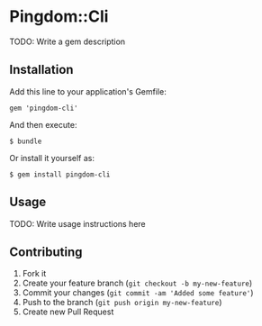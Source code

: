 # Pingdom::Cli

TODO: Write a gem description

## Installation

Add this line to your application's Gemfile:

    gem 'pingdom-cli'

And then execute:

    $ bundle

Or install it yourself as:

    $ gem install pingdom-cli

## Usage

TODO: Write usage instructions here

## Contributing

1. Fork it
2. Create your feature branch (`git checkout -b my-new-feature`)
3. Commit your changes (`git commit -am 'Added some feature'`)
4. Push to the branch (`git push origin my-new-feature`)
5. Create new Pull Request

